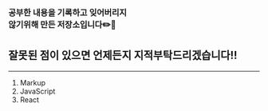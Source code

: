 ### 공부한 내용을 기록하고 잊어버리지 <br/> 않기위해 만든 저장소입니다✏️📝

## 잘못된 점이 있으면 언제든지 지적부탁드리겠습니다!!

<hr/>

1. Markup
2. JavaScript
3. React
